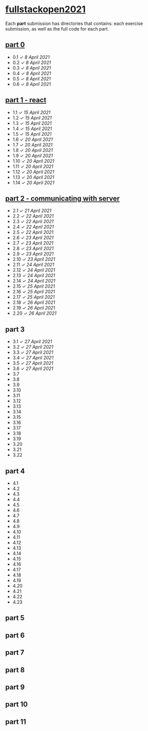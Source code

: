 # [fullstackopen2021](https://fullstackopen.com/en/#course-contents)
Each **part** submission has directories that contains: each exercise submission, as well as the full code for each part.  

## [part 0](https://github.com/ajmlhkm/fullstackopen2021/tree/main/part0)
* 0.1 ✓ *8 April 2021*
* 0.2 ✓ *8 April 2021*
* 0.3 ✓ *8 April 2021*
* 0.4 ✓ *8 April 2021*
* 0.5 ✓ *8 April 2021*
* 0.6 ✓ *8 April 2021*

## [part 1 - react](https://github.com/ajmlhkm/fullstackopen2021/tree/main/part1) 
* 1.1 ✓ *15 April 2021*
* 1.2 ✓ *15 April 2021*
* 1.3 ✓ *15 April 2021*
* 1.4 ✓ *15 April 2021*
* 1.5 ✓ *15 April 2021*
* 1.6 ✓ *20 April 2021*
* 1.7 ✓ *20 April 2021*
* 1.8 ✓ *20 April 2021*
* 1.9 ✓ *20 April 2021*
* 1.10 ✓ *20 April 2021*
* 1.11 ✓ *20 April 2021*
* 1.12 ✓ *20 April 2021*
* 1.13 ✓ *20 April 2021*
* 1.14 ✓ *20 April 2021*

## [part 2 - communicating with server](https://github.com/ajmlhkm/fullstackopen2021/tree/main/part2) 
* 2.1 ✓ *21 April 2021*
* 2.2 ✓ *22 April 2021*
* 2.3 ✓ *22 April 2021*
* 2.4 ✓ *22 April 2021*
* 2.5 ✓ *22 April 2021*
* 2.6 ✓ *23 April 2021*
* 2.7 ✓ *23 April 2021*
* 2.8 ✓ *23 April 2021*
* 2.9 ✓ *23 April 2021*
* 2.10 ✓ *23 April 2021*
* 2.11 ✓ *24 April 2021* 
* 2.12 ✓ *24 April 2021* 
* 2.13 ✓ *24 April 2021* 
* 2.14 ✓ *24 April 2021* 
* 2.15 ✓ *25 April 2021* 
* 2.16 ✓ *25 April 2021* 
* 2.17 ✓ *25 April 2021* 
* 2.18 ✓ *26 April 2021* 
* 2.19 ✓ *26 April 2021* 
* 2.20 ✓ *26 April 2021* 

## part 3
* 3.1 ✓ *27 April 2021* 
* 3.2 ✓ *27 April 2021* 
* 3.3 ✓ *27 April 2021* 
* 3.4 ✓ *27 April 2021* 
* 3.5 ✓ *27 April 2021* 
* 3.6  ✓ *27 April 2021* 
* 3.7
* 3.8
* 3.9
* 3.10
* 3.11
* 3.12
* 3.13
* 3.14
* 3.15
* 3.16
* 3.17
* 3.18
* 3.19
* 3.20
* 3.21
* 3.22

## part 4
* 4.1
* 4.2
* 4.3
* 4.4
* 4.5
* 4.6
* 4.7
* 4.8
* 4.9
* 4.10
* 4.11
* 4.12
* 4.13
* 4.14
* 4.15
* 4.16
* 4.17
* 4.18
* 4.19
* 4.20
* 4.21
* 4.22
* 4.23


## part 5

## part 6

## part 7

## part 8

## part 9

## part 10

## part 11
